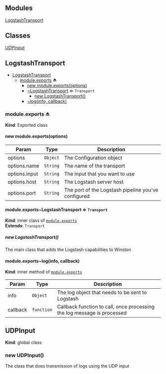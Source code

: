 ## Modules

<dl>
<dt><a href="#module_LogstashTransport">LogstashTransport</a></dt>
<dd></dd>
</dl>

## Classes

<dl>
<dt><a href="#UDPInput">UDPInput</a></dt>
<dd></dd>
</dl>

<a name="module_LogstashTransport"></a>

## LogstashTransport

* [LogstashTransport](#module_LogstashTransport)
    * [module.exports](#exp_module_LogstashTransport--module.exports) ⏏
        * [new module.exports(options)](#new_module_LogstashTransport--module.exports_new)
        * [~LogstashTransport](#module_LogstashTransport--module.exports..LogstashTransport) ⇐ <code>Transport</code>
            * [new LogstashTransport()](#new_module_LogstashTransport--module.exports..LogstashTransport_new)
        * [~log(info, callback)](#module_LogstashTransport--module.exports..log)

<a name="exp_module_LogstashTransport--module.exports"></a>

### module.exports ⏏
**Kind**: Exported class  
<a name="new_module_LogstashTransport--module.exports_new"></a>

#### new module.exports(options)

| Param | Type | Description |
| --- | --- | --- |
| options | <code>Object</code> | The Configuration object |
| options.name | <code>String</code> | The name of the transport |
| options.input | <code>String</code> | The input that you want to use |
| options.host | <code>String</code> | The Logstash server host |
| options.port | <code>String</code> | The port of the Logstash pipeline you've configured |

<a name="module_LogstashTransport--module.exports..LogstashTransport"></a>

#### module.exports~LogstashTransport ⇐ <code>Transport</code>
**Kind**: inner class of [<code>module.exports</code>](#exp_module_LogstashTransport--module.exports)  
**Extends**: <code>Transport</code>  
<a name="new_module_LogstashTransport--module.exports..LogstashTransport_new"></a>

##### new LogstashTransport()
The main class that adds the Logstash capabilities to Winston

<a name="module_LogstashTransport--module.exports..log"></a>

#### module.exports~log(info, callback)
**Kind**: inner method of [<code>module.exports</code>](#exp_module_LogstashTransport--module.exports)  

| Param | Type | Description |
| --- | --- | --- |
| info | <code>Object</code> | The log object that needs to be sent to Logstash |
| callback | <code>function</code> | Callback function to call, once processing the log message is processed |

<a name="UDPInput"></a>

## UDPInput
**Kind**: global class  
<a name="new_UDPInput_new"></a>

### new UDPInput()
The class that does transmission of logs using the UDP input

